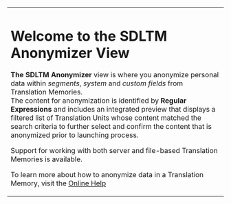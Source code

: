 <table class="tip" align="center">
  <tr>
    <td><h1>Welcome to the SDLTM Anonymizer View</h1>
      <p><b>The SDLTM Anonymizer</b> view is where you anonymize personal data within <i>segments</i>, <i>system</i> and <i>custom fields</i> from Translation Memories. <br/>The content for anonymization is identified by <b>Regular Expressions</b> and includes an integrated preview that displays a filtered list of Translation Units whose content matched the search criteria to further select and confirm the content that is anonymized prior to launching process.</p> 
	  <p>Support for working with both server and file-based Translation Memories is available.</p>
      <p>To learn more about how to anonymize data in a Translation Memory, visit the <a href="https://community.sdl.com/product-groups/translationproductivity/w/customer-experience/3272.sdltmanonymizer">Online Help</a></p>
      </td>
  </tr>
</table>